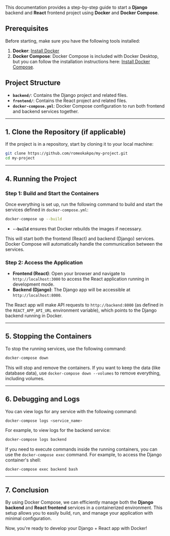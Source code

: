 This documentation provides a step-by-step guide to start a **Django** backend and **React** frontend project using **Docker** and **Docker Compose**.

## **Prerequisites**

Before starting, make sure you have the following tools installed:

1. **Docker**: [Install Docker](https://www.docker.com/get-started)
2. **Docker Compose**: Docker Compose is included with Docker Desktop, but you can follow the installation instructions here: [Install Docker Compose](https://docs.docker.com/compose/install/).

## **Project Structure**

- **`backend/`**: Contains the Django project and related files.
- **`frontend/`**: Contains the React project and related files.
- **`docker-compose.yml`**: Docker Compose configuration to run both frontend and backend services together.

---

## **1. Clone the Repository (if applicable)**

If the project is in a repository, start by cloning it to your local machine:

```bash
git clone https://github.com/romeokakpo/my-project.git
cd my-project
```

---

## **4. Running the Project**

### **Step 1: Build and Start the Containers**

Once everything is set up, run the following command to build and start the services defined in `docker-compose.yml`:

```bash
docker-compose up --build
```

- **`--build`** ensures that Docker rebuilds the images if necessary.

This will start both the frontend (React) and backend (Django) services. Docker Compose will automatically handle the communication between the services.

### **Step 2: Access the Application**

- **Frontend (React)**: Open your browser and navigate to `http://localhost:3000` to access the React application running in development mode.
- **Backend (Django)**: The Django app will be accessible at `http://localhost:8000`.

The React app will make API requests to `http://backend:8000` (as defined in the `REACT_APP_API_URL` environment variable), which points to the Django backend running in Docker.

---

## **5. Stopping the Containers**

To stop the running services, use the following command:

```bash
docker-compose down
```

This will stop and remove the containers. If you want to keep the data (like database data), use `docker-compose down --volumes` to remove everything, including volumes.

---

## **6. Debugging and Logs**

You can view logs for any service with the following command:

```bash
docker-compose logs <service_name>
```

For example, to view logs for the backend service:

```bash
docker-compose logs backend
```

If you need to execute commands inside the running containers, you can use the `docker-compose exec` command. For example, to access the Django container's shell:

```bash
docker-compose exec backend bash
```

---

## **7. Conclusion**

By using Docker Compose, we can efficiently manage both the **Django backend** and **React frontend** services in a containerized environment. This setup allows you to easily build, run, and manage your application with minimal configuration.

Now, you're ready to develop your Django + React app with Docker!
